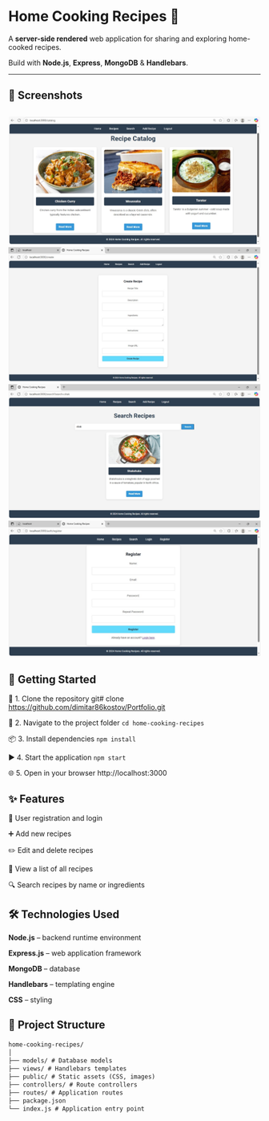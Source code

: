 # Home Cooking Recipes 🍲

A **server-side rendered** web application for sharing and exploring home-cooked recipes.
 
Build with **Node.js**, **Express**, **MongoDB** & **Handlebars**.

---

## 📸 Screenshots

![Catalog](public/screenshots/catalog.jpg)
![Create](public/screenshots/create.jpg)
![Search](public/screenshots/search.jpg)
![Register](public/screenshots/register.jpg)
---

## 🚀 Getting Started

 🧩 1. Clone the repository
git# clone https://github.com/dimitar86kostov/Portfolio.git

 📂 2. Navigate to the project folder
`cd home-cooking-recipes`

 📦 3. Install dependencies
`npm install`

 ▶️ 4. Start the application
`npm start`

 🌐 5. Open in your browser
http://localhost:3000


## ✨ Features

👤 User registration and login

➕ Add new recipes

✏️ Edit and delete recipes

📜 View a list of all recipes

🔍 Search recipes by name or ingredients


## 🛠 Technologies Used

**Node.js** – backend runtime environment

**Express.js** – web application framework

**MongoDB** – database

**Handlebars** – templating engine

**CSS** – styling

## 📂 Project Structure

```plaintext
home-cooking-recipes/
│
├── models/ # Database models
├── views/ # Handlebars templates
├── public/ # Static assets (CSS, images)
├── controllers/ # Route controllers
├── routes/ # Application routes
├── package.json
└── index.js # Application entry point
```
